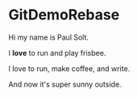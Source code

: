 # GitDemoRebase

Hi my name is Paul Solt.

I **love** to run and play frisbee.

I love to run, make coffee, and write.

And now it's super sunny outside.